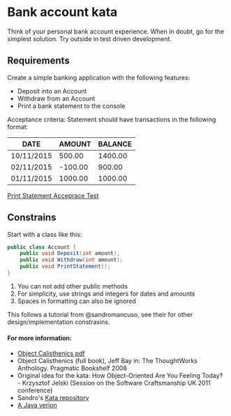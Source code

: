 ﻿Bank account kata
=================

Think of your personal bank account experience.
When in doubt, go for the simplest solution.
Try outside in test driven development.

Requirements
------------

Create a simple banking application with the following features:

- Deposit into an Account
- Withdraw from an Account
- Print a bank statement to the console


Acceptance criteria: Statement should have transactions in the following format:

|DATE       | AMOUNT  | BALANCE   |
|-----------|---------|-----------|
|10/11/2015 |  500.00 | 1400.00   |
|02/11/2015 | -100.00 | 900.00    |
|01/11/2015 | 1000.00 | 1000.00   |

[Print Statement Acceprace Test](PrintStatementFeature.md)

Constrains
----------

Start with a class like this:

```C#
public class Account {
    public void Deposit(int amount);
	public void Withdraw(int amount);	
	public void PrintStatement();
}
```

1. You can not add other public methods
2. For simplicity, use strings and integers for dates and amounts
3. Spaces in formatting can also be ignored


This follows a tutorial from @sandromancuso, see their for other design/implementation constrasins.
 

#### For more information:

-  [Object Calisthenics pdf](http://www.cs.helsinki.fi/u/luontola/tdd-2009/ext/ObjectCalisthenics.pdf)
-  Object Calisthenics (full book), Jeff Bay in: The ThoughtWorks Anthology.
Pragmatic Bookshelf 2008
-  Original idea for the kata: How Object-Oriented Are You Feeling Today? - Krzysztof Jelski (Session on the Software Craftsmanship UK 2011 conference)
-  Sandro's [Kata repository](https://github.com/sandromancuso/Bank-kata)
-  [A Java verion](https://github.com/trikitrok/bank-kata)
  

